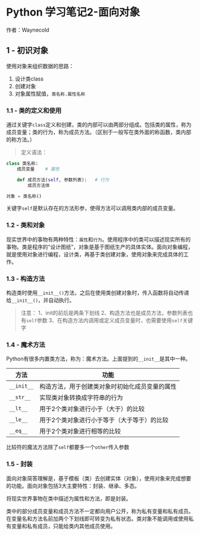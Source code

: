 # Python 学习笔记2-面向对象

作者：Waynecold

## 1 - 初识对象

使用对象来组织数据的思路：

1. 设计类class
2. 创建对象
3. 对象属性赋值，`类名称.属性名称`

### 1.1 - 类的定义和使用

通过关键字`class`定义和创建，类的内部可以由两部分组成。包括类的属性，称为成员变量；类的行为，称为成员方法。（区别于一般写在类外面的称函数，类内部的称方法。）

> 定义语法：

```py
class 类名称:
    成员变量    # 属性

    def 成员方法(self, 参数列表):   # 行为
        成员方法体

对象 = 类名称()
```

关键字`self`是默认存在的方法形参，使得方法可以调用类内部的成员变量。

### 1.2 - 类和对象

现实世界中的事物有两种特性：`属性`和`行为`。使用程序中的类可以描述现实所有的事物。类是程序的“设计图纸”，对象是基于图纸生产的具体实体。面向对象编程，就是使用对象进行编程，设计类，再基于类创建对象，使用对象来完成具体的工作。

### 1.3 - 构造方法

构造类时使用`__init__()`方法，之后在使用类创建对象时，传入函数将自动传递给`__init__()`，并自动执行。

> 注意：
> 1、init的前后是两条下划线
> 2、构造方法也是成员方法，参数列表也有`self`参数
> 3、在构造方法内调用或定义成员变量时，也需要使用`self`关键字

### 1.4 - 魔术方法

Python有很多内置类方法，称为：魔术方法。上面提到的`__init__`是其中一种。

|方法|功能|
|---|---|
|`__init__`|构造方法，用于创建类对象时初始化成员变量的属性|
|`__str__`|实现类对象转换成字符串的行为|
|`__lt__`|用于2个类对象进行小于（大于）的比较|
|`__le__`|用于2个类对象进行小于等于（大于等于）的比较|
|`__eq__`|用于2个类对象进行相等的比较|

比较符的魔法方法除了`self`都要多一个`other`传入参数

### 1.5 - 封装

面向对象简答理解是，基于模板（类）去创建实体（对象），使用对象来完成想要的功能。面向对象包括3大主要特性：封装、继承、多态。

将现实世界事物在类中描述为属性和方法，即是封装。

类中的部分成员变量和成员方法不一定都向用户公开，称为私有变量和私有成员。在变量名和方法名前加两个下划线即可转变为私有状态。类对象不能调用或使用私有变量和私有成员，只能给类内其他成员使用。
